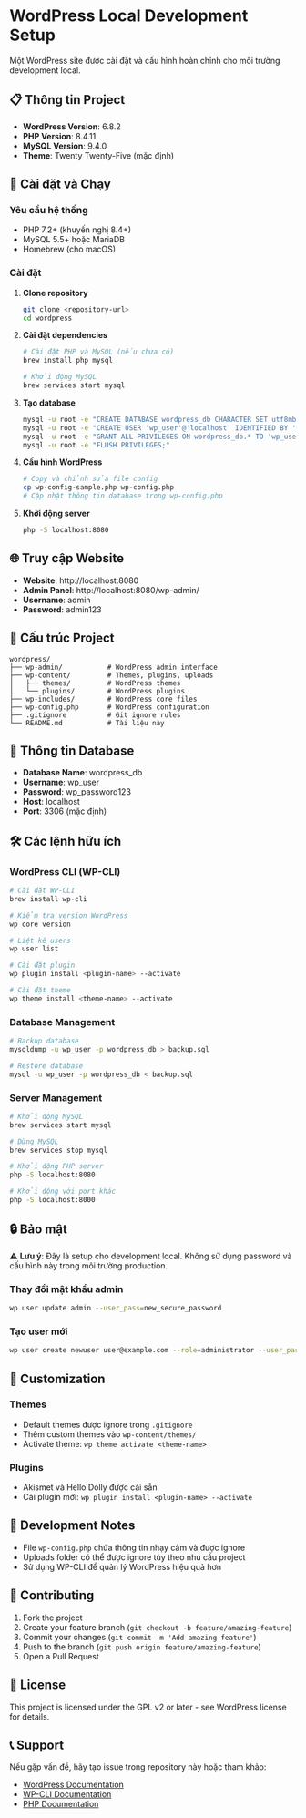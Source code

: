 # WordPress Local Development Setup

Một WordPress site được cài đặt và cấu hình hoàn chỉnh cho môi trường development local.

## 📋 Thông tin Project

- **WordPress Version**: 6.8.2
- **PHP Version**: 8.4.11
- **MySQL Version**: 9.4.0
- **Theme**: Twenty Twenty-Five (mặc định)

## 🚀 Cài đặt và Chạy

### Yêu cầu hệ thống

- PHP 7.2+ (khuyến nghị 8.4+)
- MySQL 5.5+ hoặc MariaDB
- Homebrew (cho macOS)

### Cài đặt

1. **Clone repository**
   ```bash
   git clone <repository-url>
   cd wordpress
   ```

2. **Cài đặt dependencies**
   ```bash
   # Cài đặt PHP và MySQL (nếu chưa có)
   brew install php mysql

   # Khởi động MySQL
   brew services start mysql
   ```

3. **Tạo database**
   ```bash
   mysql -u root -e "CREATE DATABASE wordpress_db CHARACTER SET utf8mb4 COLLATE utf8mb4_unicode_ci;"
   mysql -u root -e "CREATE USER 'wp_user'@'localhost' IDENTIFIED BY 'wp_password123';"
   mysql -u root -e "GRANT ALL PRIVILEGES ON wordpress_db.* TO 'wp_user'@'localhost';"
   mysql -u root -e "FLUSH PRIVILEGES;"
   ```

4. **Cấu hình WordPress**
   ```bash
   # Copy và chỉnh sửa file config
   cp wp-config-sample.php wp-config.php
   # Cập nhật thông tin database trong wp-config.php
   ```

5. **Khởi động server**
   ```bash
   php -S localhost:8080
   ```

## 🌐 Truy cập Website

- **Website**: http://localhost:8080
- **Admin Panel**: http://localhost:8080/wp-admin/
- **Username**: admin
- **Password**: admin123

## 📁 Cấu trúc Project

```
wordpress/
├── wp-admin/           # WordPress admin interface
├── wp-content/         # Themes, plugins, uploads
│   ├── themes/         # WordPress themes
│   └── plugins/        # WordPress plugins
├── wp-includes/        # WordPress core files
├── wp-config.php       # WordPress configuration
├── .gitignore          # Git ignore rules
└── README.md           # Tài liệu này
```

## 🔧 Thông tin Database

- **Database Name**: wordpress_db
- **Username**: wp_user
- **Password**: wp_password123
- **Host**: localhost
- **Port**: 3306 (mặc định)

## 🛠️ Các lệnh hữu ích

### WordPress CLI (WP-CLI)
```bash
# Cài đặt WP-CLI
brew install wp-cli

# Kiểm tra version WordPress
wp core version

# Liệt kê users
wp user list

# Cài đặt plugin
wp plugin install <plugin-name> --activate

# Cài đặt theme
wp theme install <theme-name> --activate
```

### Database Management
```bash
# Backup database
mysqldump -u wp_user -p wordpress_db > backup.sql

# Restore database
mysql -u wp_user -p wordpress_db < backup.sql
```

### Server Management
```bash
# Khởi động MySQL
brew services start mysql

# Dừng MySQL
brew services stop mysql

# Khởi động PHP server
php -S localhost:8080

# Khởi động với port khác
php -S localhost:8000
```

## 🔒 Bảo mật

⚠️ **Lưu ý**: Đây là setup cho development local. Không sử dụng password và cấu hình này trong môi trường production.

### Thay đổi mật khẩu admin
```bash
wp user update admin --user_pass=new_secure_password
```

### Tạo user mới
```bash
wp user create newuser user@example.com --role=administrator --user_pass=secure_password
```

## 🎨 Customization

### Themes
- Default themes được ignore trong `.gitignore`
- Thêm custom themes vào `wp-content/themes/`
- Activate theme: `wp theme activate <theme-name>`

### Plugins
- Akismet và Hello Dolly được cài sẵn
- Cài plugin mới: `wp plugin install <plugin-name> --activate`

## 📝 Development Notes

- File `wp-config.php` chứa thông tin nhạy cảm và được ignore
- Uploads folder có thể được ignore tùy theo nhu cầu project
- Sử dụng WP-CLI để quản lý WordPress hiệu quả hơn

## 🤝 Contributing

1. Fork the project
2. Create your feature branch (`git checkout -b feature/amazing-feature`)
3. Commit your changes (`git commit -m 'Add amazing feature'`)
4. Push to the branch (`git push origin feature/amazing-feature`)
5. Open a Pull Request

## 📄 License

This project is licensed under the GPL v2 or later - see WordPress license for details.

## 📞 Support

Nếu gặp vấn đề, hãy tạo issue trong repository này hoặc tham khảo:
- [WordPress Documentation](https://wordpress.org/support/)
- [WP-CLI Documentation](https://wp-cli.org/)
- [PHP Documentation](https://www.php.net/docs.php)
